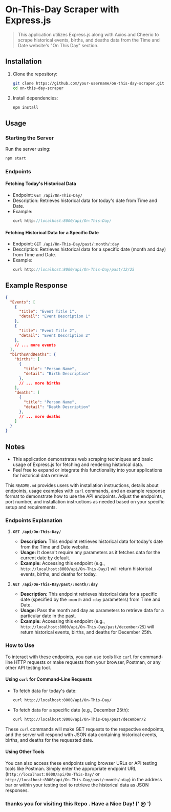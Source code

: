 

# On-This-Day Scraper with Express.js

>This application utilizes Express.js along with Axios and Cheerio to scrape historical events, births, and deaths data from the Time and Date website's "On This Day" section.

## Installation

1. Clone the repository:
   ```bash
   git clone https://github.com/your-username/on-this-day-scraper.git
   cd on-this-day-scraper
   ```

2. Install dependencies:
   ```bash
   npm install
   ```

## Usage

### Starting the Server

Run the server using:
```bash
npm start
```

### Endpoints

#### Fetching Today's Historical Data
- Endpoint: `GET /api/On-This-Day/`
- Description: Retrieves historical data for today's date from Time and Date.
- Example:
  ``` js
  curl http://localhost:8000/api/On-This-Day/
  ```

#### Fetching Historical Data for a Specific Date
- Endpoint: `GET /api/On-This-Day/past/:month/:day`
- Description: Retrieves historical data for a specific date (month and day) from Time and Date.
- Example:
  ```js
  curl http://localhost:8000/api/On-This-Day/past/12/25
  ```

## Example Response

```json
{
  "Events": [
    {
      "title": "Event Title 1",
      "detail": "Event Description 1"
    },
    {
      "title": "Event Title 2",
      "detail": "Event Description 2"
    },
    // ... more events
  ],
  "birthsAndDeaths": {
    "births": [
      {
        "title": "Person Name",
        "detail": "Birth Description"
      },
      // ... more births
    ],
    "deaths": [
      {
        "title": "Person Name",
        "detail": "Death Description"
      },
      // ... more deaths
    ]
  }
}
```

## Notes

- This application demonstrates web scraping techniques and basic usage of Express.js for fetching and rendering historical data.
- Feel free to expand or integrate this functionality into your applications for historical data retrieval.


This `README.md` provides users with installation instructions, details about endpoints, usage examples with `curl` commands, and an example response format to demonstrate how to use the API endpoints. Adjust the endpoints, port number, and installation instructions as needed based on your specific setup and requirements.


### Endpoints Explanation

1. **`GET /api/On-This-Day/`**
   - **Description:** This endpoint retrieves historical data for today's date from the Time and Date website.
   - **Usage:** It doesn't require any parameters as it fetches data for the current date by default.
   - **Example:** Accessing this endpoint (e.g., `http://localhost:8000/api/On-This-Day/`) will return historical events, births, and deaths for today.

2. **`GET /api/On-This-Day/past/:month/:day`**
   - **Description:** This endpoint retrieves historical data for a specific date (specified by the `:month` and `:day` parameters) from Time and Date.
   - **Usage:** Pass the month and day as parameters to retrieve data for a particular date in the past.
   - **Example:** Accessing this endpoint (e.g., `http://localhost:8000/api/On-This-Day/past/december/25`) will return historical events, births, and deaths for December 25th.

### How to Use

To interact with these endpoints, you can use tools like `curl` for command-line HTTP requests or make requests from your browser, Postman, or any other API testing tool.

#### Using `curl` for Command-Line Requests

- To fetch data for today's date:
  ```bash
  curl http://localhost:8000/api/On-This-Day/
  ```

- To fetch data for a specific date (e.g., December 25th):
  ```bash
  curl http://localhost:8000/api/On-This-Day/past/december/2
  ```

These `curl` commands will make GET requests to the respective endpoints, and the server will respond with JSON data containing historical events, births, and deaths for the requested date.

#### Using Other Tools

You can also access these endpoints using browser URLs or API testing tools like Postman. Simply enter the appropriate endpoint URL (`http://localhost:8000/api/On-This-Day/` or `http://localhost:8000/api/On-This-Day/past/:month/:day`) in the address bar or within your testing tool to retrieve the historical data as JSON responses.

### thanks you for visiting this Repo . Have a Nice Day! (' @ ')
